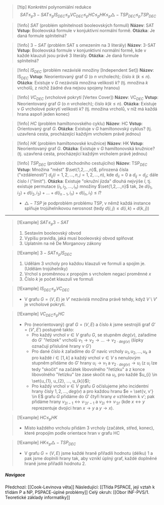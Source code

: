 >[!tip] Konkrétní polynomiální redukce
>$$SAT \leq_{p} 3-SAT \leq_{p} IS_{DEC} \leq_{p} VC_{DEC} \leq_{p} HC \leq_{p} HK \leq_{p} \triangle - TSP_{DEC} \leq_{p} TSP_{DEC}$$ 

>[!info] $SAT$ (problém splnitelnosti booleovských formulí)
>**Název**: SAT
>**Vstup**: Booleovská formule v konjuktivní normální formě.
>**Otázka**: Je daná formule splnitelná?

>[!info] $3-SAT$ (problém SAT s omezením na 3 literály)
>**Název**: 3-SAT
>**Vstup**: Booleovská formule v konjunktivní normální formě, kde v každé klauzuli jsou právě 3 literály.
>**Otázka**: Je daná formule splnitelná?

>[!info] $IS_{DEC}$ (problém nezávislé množiny \[Independent Set\])
>**Název**: IS$_{DEC}$
>**Vstup**: Neorientovaný graf $G$ (o $n$ vrcholech); číslo $k$ ($k \leq n$).
>**Otázka**: Existuje v $G$ nezávislá množina velikosti $k$? (tj. množina $k$ vrcholů, z nichž žádné dva nejsou spojeny hranou)

>[!info] $VC_{DEC}$ (vrcholové pokrytí \[Vertex Cover\])
>**Název**: VC$_{DEC}$
>**Vstup**: Neorientovaný graf $G$ (o $n$ vrcholech); číslo $k (k \leq n)$.
>**Otázka**: Existuje v $G$ vrcholové pokrytí velikosti $k$? (tj. množina vrcholů, v níž má každá hrana aspoň jeden konec)

>[!info] $HC$ (problém hamiltonovského cyklu)
>**Název**: HC
>**Vstup**: Orientovaný graf $G$.
>**Otázka**: Existuje v $G$ hamiltonovský cyklus? (tj. uzavřená cesta, procházející každým vrcholem právě jednou)

>[!info] $HK$ (problém hamiltonovské kružnice)
>**Název**: HK
>**Vstup**: Neorientovaný graf $G$.
>**Otázka**: Existuje v $G$ hamiltonovská kružnice? (tj. uzavřená cesta, procházející každým vrcholem právě jednou)

>[!info] $TSP_{DEC}$ (problém obchodního cestujícího)
>**Název**: TSP$_{DEC}$
>**Vstup**: Množina "měst" $\set{1,2,...,n}$, přirozená čísla ("vzdálenosti") $d_{ij}(i=1,2,...,n, j= 1,2,...,n)$, kde $d_{ii} = 0$ a $d_{ij} = d_{ji}$; dále číslo $l$ ("limit").
>**Otázka**: Existuje "okružní jízda" dlouhá nejvýše $l$, tj. existuje permutace $(i_{1}, i_{2}, ..., i_{n})$ množiny $\set{1,2,...,n}$ tak, že $d(i_{1}, i_{2}) + d(i_{2}, i_{3}) + ... + d(i_{n-1}, i_{n}) + d(i_{n}, i_{1}) \leq l$?
>
>- $\triangle - TSP$ je podproblém problému TSP, v němž každá instance splňuje trojúhelníkovou nerosnost (tedy $d(i,j) \leq d(i,k) + d(k,j))$

---
>[!Example] $SAT \leq_{p} 3-SAT$
>1. Sestavím booleovský obvod
>2. Vypíšu pravidla, jaká musí booleovský obvod splňovat
>3. Uplatním na ně De Morganovy zákony

>[!Example] $3-SAT \leq_{p} IS_{DEC}$
>1. Udělám $3$ vrcholy pro každou klauzuli ve formuli a spojím je. (Udělám trojúhelníky)
>2. Vrchol s proměnnou $x$ propojím s vrcholem negací proměnné $x$
>3. Číslo $k$ je počet klauzulí ve formuli

>[!Example] $IS_{DEC} \leq_{p} VC_{DEC}$
>- V grafu $G = (V, E)$ je $V'$ nezávislá množina právě tehdy, když $V$ \\ $V'$ je vrcholové pokrytí.

>[!Example] $VC_{DEC} \leq_{p} HC$
>- Pro (neorientovaný) graf $G = (V, E)$ a číslo $k$ jsme sestrojili graf $G' = (V', E')$ postupně takto:
>	- Pro každý vrchol $v \in V$ grafu $G$, se stupněm $deg(v)$, zařadíme do $G'$ "řetízek" vrcholů $v_{1} \rightarrow v_{2} \rightarrow ... \rightarrow v_{2 \cdot deg(v)}$ (šipky označují příslušné hrany v $G'$)
>	- Pro dané číslo $k$ zařadíme do $G'$ navíc vrcholy $u_{1}, u_{2}, ..., u_{k}$ a pro každé $i \in [1,k]$ a každý vrchol $v \in V$ s nenulovým stupněm přidáme do $G'$ hrany $u_{i} \rightarrow v_{1}$ a $v_{2 \cdot deg(v)} \rightarrow u_{i}$ (z $u_{i}$ lze tedy "skočit" na začátek libovolného "řetízku" a z konce libovolného "řetízku" lze zase skočit na $u_{i}$, pro každé $u_{i} \in \set{u_{1}, u_{2}, ..., u_{k}}$);
>	- Pro každý vrchol $v \in V$ grafu $G$ očíslujeme jeho incidentní hrany čísly $1, 2, ..., deg(v)$ a pro každou hranu $e = \set{v, v'} \in E$ grafu $G$ přidáme do $G'$ čtyři hrany $e$ vzhledem k $v'$; pak přidáme hrany $v_{2l-1} \leftrightarrow v_{'2l'-1}$ a $v_{2l} \leftrightarrow v_{'2l'}$ (kde $x \leftrightarrow y$ reprezentuje dvojici hran $x \rightarrow y$ a $y \rightarrow x$).

>[!Example] $HC \leq_{p} HK$
>- Místo každého vrcholu přidám $3$ vrcholy (začátek, střed, konec), které propojím podle orientace hran v grafu HC

>[!Example] $HK \leq_{p} \triangle - TSP_{DEC}$
>- V grafu $G = (V, E)$ jsme každé hraně přiřadili hodnotu (délku) $1$ a pak jsme doplnili hrany tak, aby vznikl úplný graf, každé doplněné hraně jsme přiřadili hodnotu $2$.


##### Navigace
Předchozí:  [[Cook-Levinova věta]]
Následující: [[Třída PSPACE, její vztah k třídám P a NP, PSPACE-úplné problémy]]
Celý okruh: [[Obor INF-PVS/1. Teoretické základy informatiky]]